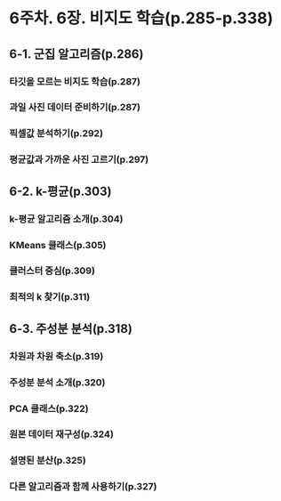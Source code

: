 # 6주차. 6장. 비지도 학습(p.285-p.338)

## 6-1. 군집 알고리즘(p.286)
### 타깃을 모르는 비지도 학습(p.287)
### 과일 사진 데이터 준비하기(p.287)
### 픽셀값 분석하기(p.292)
### 평균값과 가까운 사진 고르기(p.297)

## 6-2. k-평균(p.303)
### k-평균 알고리즘 소개(p.304)
### KMeans 클래스(p.305)
### 클러스터 중심(p.309)
### 최적의 k 찾기(p.311)

## 6-3. 주성분 분석(p.318)
### 차원과 차원 축소(p.319)
### 주성분 분석 소개(p.320)
### PCA 클래스(p.322)
### 원본 데이터 재구성(p.324)
### 설명된 분산(p.325)
### 다른 알고리즘과 함께 사용하기(p.327)
